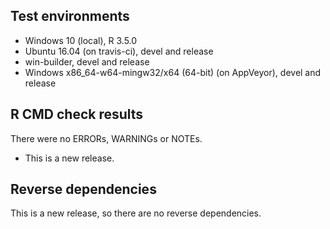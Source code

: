 ## Test environments
* Windows 10 (local), R 3.5.0 
* Ubuntu 16.04 (on travis-ci), devel and release
* win-builder, devel and release
* Windows x86_64-w64-mingw32/x64 (64-bit) (on AppVeyor), devel and release

## R CMD check results

There were no ERRORs, WARNINGs or NOTEs.

* This is a new release.

## Reverse dependencies

This is a new release, so there are no reverse dependencies.
